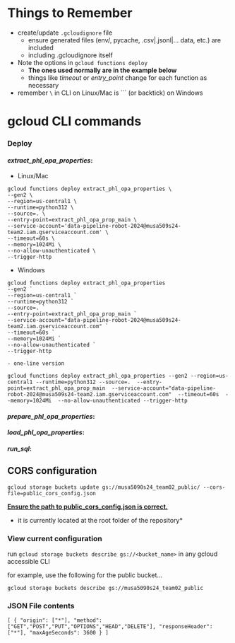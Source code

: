 # Things to Remember

* create/update `.gcloudignore` file
	- ensure generated files (env/, pycache, .csv|.jsonl|... data, etc.) are included
	- including .gcloudignore itself
* Note the options in `gcloud functions deploy`
	- **The ones used normally are in the example below**
	- things like *timeout* or *entry_point* change for each function as necessary
* remember `\` in CLI on Linux/Mac is ``` (or backtick) on Windows

# gcloud CLI commands

### **Deploy**

#### *extract_phl_opa_properties*:
- Linux/Mac
```shell
gcloud functions deploy extract_phl_opa_properties \
--gen2 \
--region=us-central1 \
--runtime=python312 \
--source=. \
--entry-point=extract_phl_opa_prop_main \
--service-account='data-pipeline-robot-2024@musa509s24-team2.iam.gserviceaccount.com' \
--timeout=60s \
--memory=1024Mi \
--no-allow-unauthenticated \
--trigger-http
```

- Windows
```shell
gcloud functions deploy extract_phl_opa_properties 
--gen2 `
--region=us-central1 `
--runtime=python312 `
--source=. `
--entry-point=extract_phl_opa_prop_main `
--service-account="data-pipeline-robot-2024@musa509s24-team2.iam.gserviceaccount.com" `
--timeout=60s `
--memory=1024Mi `
--no-allow-unauthenticated `
--trigger-http
```

	- one-line version
```shell
gcloud functions deploy extract_phl_opa_properties --gen2 --region=us-central1 --runtime=python312 --source=.  --entry-point=extract_phl_opa_prop_main  --service-account="data-pipeline-robot-2024@musa509s24-team2.iam.gserviceaccount.com"  --timeout=60s  --memory=1024Mi  --no-allow-unauthenticated --trigger-http
```

#### *prepare_phl_opa_properties*:

#### *load_phl_opa_properties*:

#### *run_sql*:

## CORS configuration

`gcloud storage buckets update gs://musa5090s24_team02_public/ --cors-file=public_cors_config.json`

<ins>**Ensure the path to public_cors_config.json is correct.**
* it is currently located at the root folder of the repository*</ins>

### View current configuration

run `gcloud storage buckets describe gs://<bucket_name>` in any gcloud accessible CLI

for example, use the following for the public bucket...

`gcloud storage buckets describe gs://musa5090s24_team02_public`


### JSON File contents

`
[
    {
      "origin": ["*"],
      "method": ["GET","POST","PUT","OPTIONS","HEAD","DELETE"],
      "responseHeader": ["*"],
      "maxAgeSeconds": 3600
    }
]
`